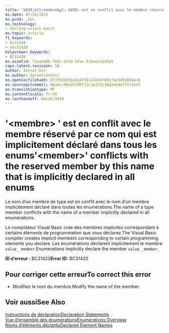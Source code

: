 ```yaml
---
title: '&#39;&lt;membre&gt; &#39; est en conflit avec le membre réservé par ce nom qui est implicitement déclaré dans tous les enums'
ms.date: 07/20/2015
ms.prod: .net
ms.technology:
- devlang-visual-basic
ms.topic: article
f1_keywords:
- bc31420
- vbc31420
helpviewer_keywords:
- BC31420
ms.assetid: f2ea5a8b-f63c-4c93-bfac-418ae5a150a5
caps.latest.revision: 10
author: dotnet-bot
ms.author: dotnetcontent
ms.openlocfilehash: 873702d25ba164fd51e42e4c8d1fae5d9269a4c8
ms.sourcegitcommit: 86adcc06e35390f13c1e372c36d2e044f1fc31ef
ms.translationtype: MT
ms.contentlocale: fr-FR
ms.lasthandoff: 04/26/2018
---
```

# <a name="39ltmembergt39-conflicts-with-the-reserved-member-by-this-name-that-is-implicitly-declared-in-all-enums"></a><span data-ttu-id="ad34d-102">&#39;&lt;membre&gt; &#39; est en conflit avec le membre réservé par ce nom qui est implicitement déclaré dans tous les enums</span><span class="sxs-lookup"><span data-stu-id="ad34d-102">&#39;&lt;member&gt;&#39; conflicts with the reserved member by this name that is implicitly declared in all enums</span></span>
<span data-ttu-id="ad34d-103">Le nom d’un membre de type est en conflit avec le nom d’un membre implicitement déclaré dans toutes les énumérations.</span><span class="sxs-lookup"><span data-stu-id="ad34d-103">The name of a type member conflicts with the name of a member implicitly declared in all enumerations.</span></span>  
  
 <span data-ttu-id="ad34d-104">Le compilateur Visual Basic crée des membres implicites correspondant à certains éléments de programmation que vous déclarez.</span><span class="sxs-lookup"><span data-stu-id="ad34d-104">The Visual Basic compiler creates implicit members corresponding to certain programming elements you declare.</span></span> <span data-ttu-id="ad34d-105">Les énumérations déclarent implicitement le membre `value__member`.</span><span class="sxs-lookup"><span data-stu-id="ad34d-105">Enumerations implicitly declare the member `value__member`.</span></span>  
  
 <span data-ttu-id="ad34d-106">**ID d’erreur :** BC31420</span><span class="sxs-lookup"><span data-stu-id="ad34d-106">**Error ID:** BC31420</span></span>  
  
## <a name="to-correct-this-error"></a><span data-ttu-id="ad34d-107">Pour corriger cette erreur</span><span class="sxs-lookup"><span data-stu-id="ad34d-107">To correct this error</span></span>  
  
-   <span data-ttu-id="ad34d-108">Modifiez le nom du membre.</span><span class="sxs-lookup"><span data-stu-id="ad34d-108">Modify the name of the member.</span></span>  
  
## <a name="see-also"></a><span data-ttu-id="ad34d-109">Voir aussi</span><span class="sxs-lookup"><span data-stu-id="ad34d-109">See Also</span></span>  
 [<span data-ttu-id="ad34d-110">Instructions de déclaration</span><span class="sxs-lookup"><span data-stu-id="ad34d-110">Declaration Statements</span></span>](~/docs/visual-basic/programming-guide/language-features/statements.md#declaration-statements)  
 [<span data-ttu-id="ad34d-111">Vue d’ensemble des énumérations</span><span class="sxs-lookup"><span data-stu-id="ad34d-111">Enumerations Overview</span></span>](../../visual-basic/programming-guide/language-features/constants-enums/enumerations-overview.md)  
 [<span data-ttu-id="ad34d-112">Noms d’éléments déclarés</span><span class="sxs-lookup"><span data-stu-id="ad34d-112">Declared Element Names</span></span>](../../visual-basic/programming-guide/language-features/declared-elements/declared-element-names.md)
